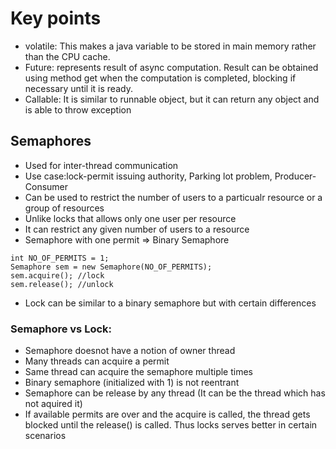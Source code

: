 # Key points
- volatile: This makes a java variable to be stored in main memory rather than the CPU cache.
- Future: represents result of async computation. Result can be obtained using method get when the computation is completed, blocking if necessary until it is ready.
- Callable: It is similar to runnable object, but it can return any object and is able to throw exception

## Semaphores
- Used for inter-thread communication
- Use case:lock-permit issuing authority, Parking lot problem, Producer-Consumer
- Can be used to restrict the number of users to a particualr resource or a group of resources
- Unlike locks that allows only one user per resource
- It can restrict any given number of users to a resource
- Semaphore with one permit => Binary Semaphore

```
int NO_OF_PERMITS = 1;
Semaphore sem = new Semaphore(NO_OF_PERMITS);
sem.acquire(); //lock
sem.release(); //unlock
```

- Lock can be similar to a binary semaphore but with certain differences
### Semaphore vs Lock:
- Semaphore doesnot have a notion of owner thread
- Many threads can acquire a permit
- Same thread can acquire the semaphore multiple times
- Binary semaphore (initialized with 1) is not reentrant
- Semaphore can be release by any thread (It can be the thread which has not aquired it)
- If available permits are over and the acquire is called, the thread gets blocked until the release() is called. Thus locks serves better in certain scenarios

